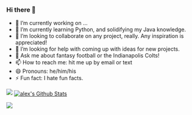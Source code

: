 ### Hi there 👋

- 🔭 I’m currently working on ...
- 🌱 I’m currently learning Python, and solidifying my Java knowledge.
- 👯 I’m looking to collaborate on any project, really. Any inspiration is appreciated!
- 🤔 I’m looking for help with coming up with ideas for new projects.
- 💬 Ask me about fantasy football or the Indianapolis Colts!
- 📫 How to reach me: hit me up by email or text
- 😄 Pronouns: he/him/his
- ⚡ Fun fact: I hate fun facts.

![](https://komarev.com/ghpvc/?username=HippomanX)
<a href="https://github.com/sabesansathananthan">
<img align="center" alt="alex's Github Stats" src="https://github-readme-stats.codestackr.vercel.app/api?username=HippomanX&show_icons=true&hide_border=true&count_private=true&include_all_commits=true&theme=radical" /></a>

<a href="https://github.com/sabesansathananthan">
  <img align="center" src="https://github-readme-stats.anuraghazra1.vercel.app/api/top-langs/?username=sabesansathananthan&layout=compact&theme=radical" />
</a>
<!--
**HippomanX/HippomanX** is a ✨ _special_ ✨ repository because its `README.md` (this file) appears on your GitHub profile.

Here are some ideas to get you started:


-->
